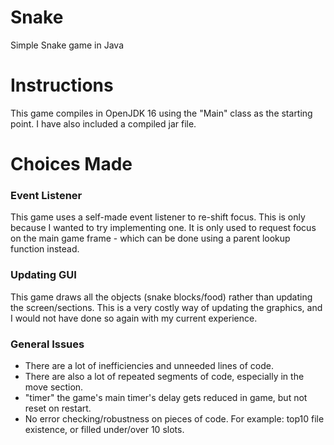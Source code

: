 # Snake
 Simple Snake game in Java

# Instructions
 This game compiles in OpenJDK 16 using the "Main" class as the starting point.
 I have also included a compiled jar file.

# Choices Made
### Event Listener
 This game uses a self-made event listener to re-shift focus.
 This is only because I wanted to try implementing one.
 It is only used to request focus on the main game frame - which can be done using a parent lookup function instead.
### Updating GUI
 This game draws all the objects (snake blocks/food) rather than updating the screen/sections.
 This is a very costly way of updating the graphics, and I would not have done so again with my current experience.
### General Issues
  - There are a lot of inefficiencies and unneeded lines of code.
  - There are also a lot of repeated segments of code, especially in the move section.
  - "timer" the game's main timer's delay gets reduced in game, but not reset on restart.
  - No error checking/robustness on pieces of code. For example: top10 file existence, or filled under/over 10 slots.